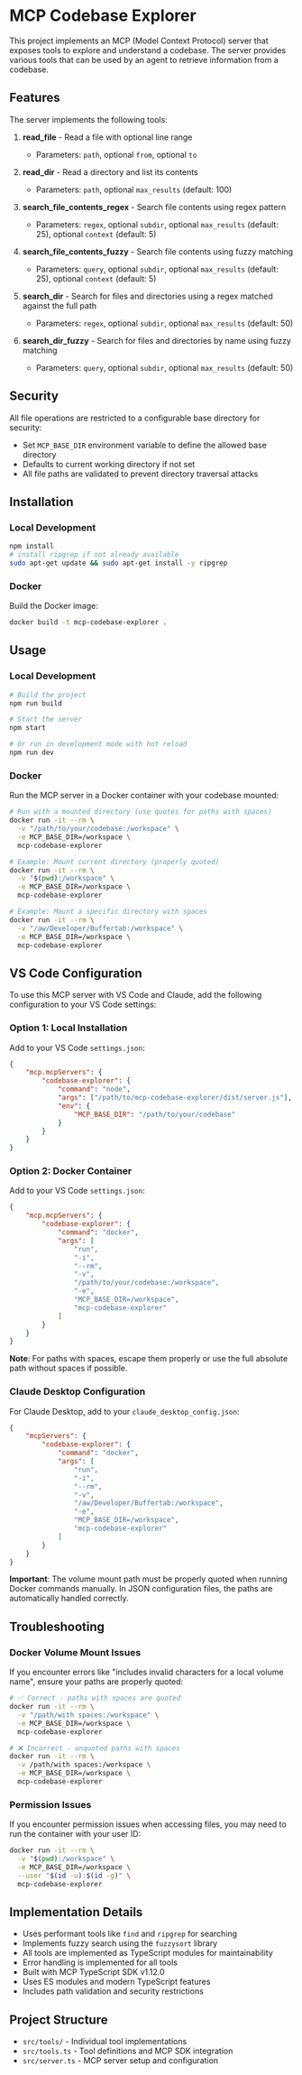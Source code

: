 # MCP Codebase Explorer

This project implements an MCP (Model Context Protocol) server that exposes tools to explore and understand a codebase. The server provides various tools that can be used by an agent to retrieve information from a codebase.

## Features

The server implements the following tools:

1. **read_file** - Read a file with optional line range

   - Parameters: `path`, optional `from`, optional `to`

2. **read_dir** - Read a directory and list its contents

   - Parameters: `path`, optional `max_results` (default: 100)

3. **search_file_contents_regex** - Search file contents using regex pattern

   - Parameters: `regex`, optional `subdir`, optional `max_results` (default: 25), optional `context` (default: 5)

4. **search_file_contents_fuzzy** - Search file contents using fuzzy matching

   - Parameters: `query`, optional `subdir`, optional `max_results` (default: 25), optional `context` (default: 5)

5. **search_dir** - Search for files and directories using a regex matched against the full path

   - Parameters: `regex`, optional `subdir`, optional `max_results` (default: 50)

6. **search_dir_fuzzy** - Search for files and directories by name using fuzzy matching
   - Parameters: `query`, optional `subdir`, optional `max_results` (default: 50)

## Security

All file operations are restricted to a configurable base directory for security:

- Set `MCP_BASE_DIR` environment variable to define the allowed base directory
- Defaults to current working directory if not set
- All file paths are validated to prevent directory traversal attacks

## Installation

### Local Development

```bash
npm install
# install ripgrep if not already available
sudo apt-get update && sudo apt-get install -y ripgrep
```

### Docker

Build the Docker image:

```bash
docker build -t mcp-codebase-explorer .
```

## Usage

### Local Development

```bash
# Build the project
npm run build

# Start the server
npm start

# Or run in development mode with hot reload
npm run dev
```

### Docker

Run the MCP server in a Docker container with your codebase mounted:

```bash
# Run with a mounted directory (use quotes for paths with spaces)
docker run -it --rm \
  -v "/path/to/your/codebase:/workspace" \
  -e MCP_BASE_DIR=/workspace \
  mcp-codebase-explorer

# Example: Mount current directory (properly quoted)
docker run -it --rm \
  -v "$(pwd):/workspace" \
  -e MCP_BASE_DIR=/workspace \
  mcp-codebase-explorer

# Example: Mount a specific directory with spaces
docker run -it --rm \
  -v "/aw/Developer/Buffertab:/workspace" \
  -e MCP_BASE_DIR=/workspace \
  mcp-codebase-explorer
```

## VS Code Configuration

To use this MCP server with VS Code and Claude, add the following configuration to your VS Code settings:

### Option 1: Local Installation

Add to your VS Code `settings.json`:

```json
{
	"mcp.mcpServers": {
		"codebase-explorer": {
			"command": "node",
			"args": ["/path/to/mcp-codebase-explorer/dist/server.js"],
			"env": {
				"MCP_BASE_DIR": "/path/to/your/codebase"
			}
		}
	}
}
```

### Option 2: Docker Container

Add to your VS Code `settings.json`:

```json
{
	"mcp.mcpServers": {
		"codebase-explorer": {
			"command": "docker",
			"args": [
				"run",
				"-i",
				"--rm",
				"-v",
				"/path/to/your/codebase:/workspace",
				"-e",
				"MCP_BASE_DIR=/workspace",
				"mcp-codebase-explorer"
			]
		}
	}
}
```

**Note**: For paths with spaces, escape them properly or use the full absolute path without spaces if possible.

### Claude Desktop Configuration

For Claude Desktop, add to your `claude_desktop_config.json`:

```json
{
	"mcpServers": {
		"codebase-explorer": {
			"command": "docker",
			"args": [
				"run",
				"-i",
				"--rm",
				"-v",
				"/aw/Developer/Buffertab:/workspace",
				"-e",
				"MCP_BASE_DIR=/workspace",
				"mcp-codebase-explorer"
			]
		}
	}
}
```

**Important**: The volume mount path must be properly quoted when running Docker commands manually. In JSON configuration files, the paths are automatically handled correctly.

## Troubleshooting

### Docker Volume Mount Issues

If you encounter errors like "includes invalid characters for a local volume name", ensure your paths are properly quoted:

```bash
# ✅ Correct - paths with spaces are quoted
docker run -it --rm \
  -v "/path/with spaces:/workspace" \
  -e MCP_BASE_DIR=/workspace \
  mcp-codebase-explorer

# ❌ Incorrect - unquoted paths with spaces
docker run -it --rm \
  -v /path/with spaces:/workspace \
  -e MCP_BASE_DIR=/workspace \
  mcp-codebase-explorer
```

### Permission Issues

If you encounter permission issues when accessing files, you may need to run the container with your user ID:

```bash
docker run -it --rm \
  -v "$(pwd):/workspace" \
  -e MCP_BASE_DIR=/workspace \
  --user "$(id -u):$(id -g)" \
  mcp-codebase-explorer
```

## Implementation Details

- Uses performant tools like `find` and `ripgrep` for searching
- Implements fuzzy search using the `fuzzysort` library
- All tools are implemented as TypeScript modules for maintainability
- Error handling is implemented for all tools
- Built with MCP TypeScript SDK v1.12.0
- Uses ES modules and modern TypeScript features
- Includes path validation and security restrictions

## Project Structure

- `src/tools/` - Individual tool implementations
- `src/tools.ts` - Tool definitions and MCP SDK integration
- `src/server.ts` - MCP server setup and configuration
